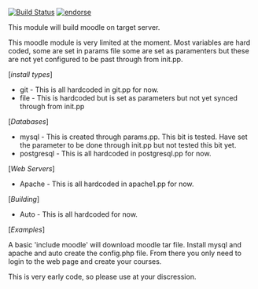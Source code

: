 [![Build Status](https://travis-ci.org/Firebladee/moodle.svg?branch=master)](https://travis-ci.org/Firebladee/moodle)
[![endorse](https://api.coderwall.com/firebladee/endorsecount.png)](https://coderwall.com/firebladee)

This module will build moodle on target server.

This moodle module is very limited at the moment.
Most variables are hard coded, some are set in params file some are set as paramenters but these are not yet configured to be past through from init.pp.

[*install types*]
 - git - This is all hardcoded in git.pp for now.
 - file - This is hardcoded but is set as parameters but not yet synced through from init.pp

[*Databases*]
  - mysql - This is created through params.pp.  This bit is tested.  Have set the parameter to be done through init.pp but not tested this bit yet.
  - postgresql - This is all hardcoded in postgresql.pp for now.

[*Web Servers*]
  - Apache - This is all hardcoded in apache1.pp for now.

[*Building*]
  - Auto - This is all hardcoded for now.

[*Examples*]

  A basic 'include moodle' will download moodle tar file.  Install mysql and apache and auto create the config.php file.
  From there you only need to login to the web page and create your courses.


This is very early code, so please use at your discression.
